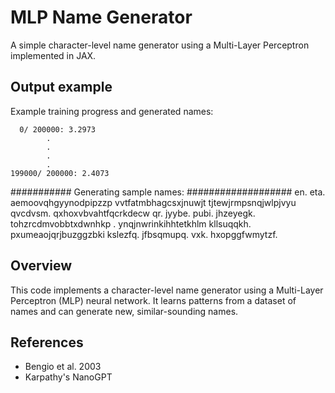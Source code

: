 # MLP Name Generator

A simple character-level name generator using a Multi-Layer Perceptron implemented in JAX.


## Output example

Example training progress and generated names:      

      0/ 200000: 3.2973
            .
            .
            .
            .
    199000/ 200000: 2.4073
    
###########  Generating sample names: ###################
en.
eta.
aemoovqhgyynodpipzzp
vvtfatmbhagcsxjnuwjt
tjtewjrmpsnqjwlpjvyu
qvcdvsm.
qxhoxvbvahtfqcrkdecw
qr.
jyybe.
pubi.
jhzeyegk.
tohzrcdmvobbtxdwnhkp
.
ynqjnwrinkihhtetkhlm
kllsuqqkh.
pxumeaojqrjbuzggzbki
kslezfq.
jfbsqmupq.
vxk.
hxopggfwmytzf.


## Overview
This code implements a character-level name generator using a Multi-Layer Perceptron (MLP) neural network. It learns patterns from a dataset of names and can generate new, similar-sounding names.

## References 
- Bengio et al. 2003
- Karpathy's NanoGPT    



